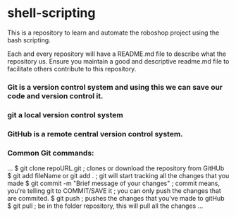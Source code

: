 # shell-scripting
This is a repository to learn and automate the roboshop project using the bash scripting.

Each and every repository will have a README.md file to describe what the repository us. 
Ensure you maintain a good and descriptive readme.md file to facilitate others contribute to this repository.

### Git is a version control system and using this we can save our code and version control it.

### git a local version control system

### GitHub is a remote central version control system.

### Common Git commands:
...
$ git clone repoURL.git                         ; clones or download the repository from GitHUb
$ git add fileName  or   git add .              ; git will start tracking all the changes that you made 
$ git commit -m "Brief message of your changes" ; commit means, you're telling git to COMMIT/SAVE it ; you can only push the changes that are commited.
$ git push                                      ; pushes the changes that you've made to gitHub 
$ git pull                                      ; be in the folder repository, this will pull all the changes
...
